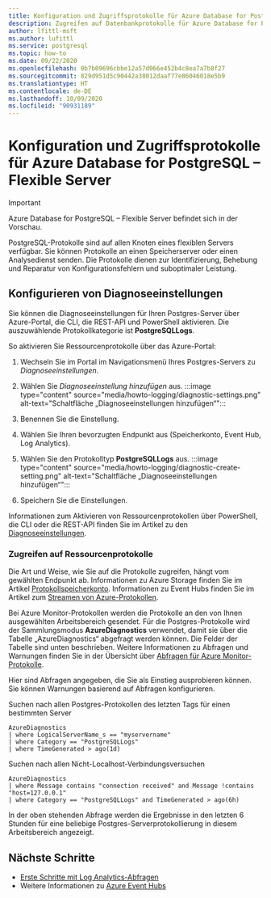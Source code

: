 ```yaml
---
title: Konfiguration und Zugriffsprotokolle für Azure Database for PostgreSQL – Flexible Server
description: Zugreifen auf Datenbankprotokolle für Azure Database for PostgreSQL – Flexible Server
author: lfittl-msft
ms.author: lufittl
ms.service: postgresql
ms.topic: how-to
ms.date: 09/22/2020
ms.openlocfilehash: 0b7b09696cbbe12a57d066e452b4c8ea7a7b8f27
ms.sourcegitcommit: 829d951d5c90442a38012daaf77e86046018e5b9
ms.translationtype: HT
ms.contentlocale: de-DE
ms.lasthandoff: 10/09/2020
ms.locfileid: "90931189"
---
```

# <a name="configure-and-access-logs-in-azure-database-for-postgresql---flexible-server"></a>Konfiguration und Zugriffsprotokolle für Azure Database for PostgreSQL – Flexible Server

> [!IMPORTANT]
> Azure Database for PostgreSQL – Flexible Server befindet sich in der Vorschau.

PostgreSQL-Protokolle sind auf allen Knoten eines flexiblen Servers verfügbar. Sie können Protokolle an einen Speicherserver oder einen Analysedienst senden. Die Protokolle dienen zur Identifizierung, Behebung und Reparatur von Konfigurationsfehlern und suboptimaler Leistung.

## <a name="configure-diagnostic-settings"></a>Konfigurieren von Diagnoseeinstellungen

Sie können die Diagnoseeinstellungen für Ihren Postgres-Server über Azure-Portal, die CLI, die REST-API und PowerShell aktivieren. Die auszuwählende Protokollkategorie ist **PostgreSQLLogs**.

So aktivieren Sie Ressourcenprotokolle über das Azure-Portal:

1. Wechseln Sie im Portal im Navigationsmenü Ihres Postgres-Servers zu *Diagnoseeinstellungen*.
   
2. Wählen Sie *Diagnoseeinstellung hinzufügen*  aus.
   :::image type="content" source="media/howto-logging/diagnostic-settings.png" alt-text="Schaltfläche „Diagnoseeinstellungen hinzufügen“":::

3. Benennen Sie die Einstellung. 

4. Wählen Sie Ihren bevorzugten Endpunkt aus (Speicherkonto, Event Hub, Log Analytics). 

5. Wählen Sie den Protokolltyp **PostgreSQLLogs** aus.
   :::image type="content" source="media/howto-logging/diagnostic-create-setting.png" alt-text="Schaltfläche „Diagnoseeinstellungen hinzufügen“":::

7. Speichern Sie die Einstellungen.

Informationen zum Aktivieren von Ressourcenprotokollen über PowerShell, die CLI oder die REST-API finden Sie im Artikel zu den [Diagnoseeinstellungen](../../azure-monitor/platform/diagnostic-settings.md).

### <a name="access-resource-logs"></a>Zugreifen auf Ressourcenprotokolle

Die Art und Weise, wie Sie auf die Protokolle zugreifen, hängt vom gewählten Endpunkt ab. Informationen zu Azure Storage finden Sie im Artikel [Protokollspeicherkonto](../../azure-monitor/platform/resource-logs-collect-storage.md). Informationen zu Event Hubs finden Sie im Artikel zum [Streamen von Azure-Protokollen](../../azure-monitor/platform/resource-logs-stream-event-hubs.md).

Bei Azure Monitor-Protokollen werden die Protokolle an den von Ihnen ausgewählten Arbeitsbereich gesendet. Für die Postgres-Protokolle wird der Sammlungsmodus **AzureDiagnostics** verwendet, damit sie über die Tabelle „AzureDiagnostics“ abgefragt werden können. Die Felder der Tabelle sind unten beschrieben. Weitere Informationen zu Abfragen und Warnungen finden Sie in der Übersicht über [Abfragen für Azure Monitor-Protokolle](../../azure-monitor/log-query/log-query-overview.md).

Hier sind Abfragen angegeben, die Sie als Einstieg ausprobieren können. Sie können Warnungen basierend auf Abfragen konfigurieren.

Suchen nach allen Postgres-Protokollen des letzten Tags für einen bestimmten Server

```kusto
AzureDiagnostics
| where LogicalServerName_s == "myservername"
| where Category == "PostgreSQLLogs"
| where TimeGenerated > ago(1d) 
```

Suchen nach allen Nicht-Localhost-Verbindungsversuchen

```kusto
AzureDiagnostics
| where Message contains "connection received" and Message !contains "host=127.0.0.1"
| where Category == "PostgreSQLLogs" and TimeGenerated > ago(6h)
```

In der oben stehenden Abfrage werden die Ergebnisse in den letzten 6 Stunden für eine beliebige Postgres-Serverprotokollierung in diesem Arbeitsbereich angezeigt.

## <a name="next-steps"></a>Nächste Schritte

- [Erste Schritte mit Log Analytics-Abfragen](https://docs.microsoft.com/azure/azure-monitor/log-query/get-started-portal)
- Weitere Informationen zu [Azure Event Hubs](https://docs.microsoft.com/azure/event-hubs/event-hubs-about)
